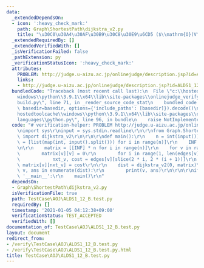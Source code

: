 ```yaml
---
data:
  _extendedDependsOn:
  - icon: ':heavy_check_mark:'
    path: Graph\ShortestPath\dijkstra_v2.py
    title: "\u30C0\u30A4\u30AF\u30B9\u30C8\u30E9\u6CD5 ($\\mathrm{O}(V^2)$)"
  _extendedRequiredBy: []
  _extendedVerifiedWith: []
  _isVerificationFailed: false
  _pathExtension: py
  _verificationStatusIcon: ':heavy_check_mark:'
  attributes:
    PROBLEM: http://judge.u-aizu.ac.jp/onlinejudge/description.jsp?id=ALDS1_12_B
    links:
    - http://judge.u-aizu.ac.jp/onlinejudge/description.jsp?id=ALDS1_12_B
  bundledCode: "Traceback (most recent call last):\n  File \"c:\\hostedtoolcache\\\
    windows\\python\\3.9.1\\x64\\lib\\site-packages\\onlinejudge_verify\\documentation\\\
    build.py\", line 71, in _render_source_code_stat\n    bundled_code = language.bundle(stat.path,\
    \ basedir=basedir, options={'include_paths': [basedir]}).decode()\n  File \"c:\\\
    hostedtoolcache\\windows\\python\\3.9.1\\x64\\lib\\site-packages\\onlinejudge_verify\\\
    languages\\python.py\", line 96, in bundle\n    raise NotImplementedError\nNotImplementedError\n"
  code: "# verification-helper: PROBLEM http://judge.u-aizu.ac.jp/onlinejudge/description.jsp?id=ALDS1_12_B\r\
    \nimport sys\r\ninput = sys.stdin.readline\r\n\r\nfrom Graph.ShortestPath.dijkstra_v2\
    \ import dijkstra_v2\r\n\r\n\r\ndef main():\r\n    n = int(input())\r\n    edges\
    \ = [list(map(int, input().split())) for i in range(n)]\r\n    INF = 10 ** 18\r\
    \n\r\n    matrix = [[INF] * n for i in range(n)]\r\n    for v in range(n):\r\n\
    \        matrix[v][v] = 0\r\n        for i in range(1, len(edges[v]) // 2):\r\n\
    \            nxt_v, cost = edges[v][slice(2 * i, 2 * (i + 1))]\r\n           \
    \ matrix[v][nxt_v] = cost\r\n\r\n    dist = dijkstra_v2(0, matrix)\r\n    for\
    \ v, ans in enumerate(dist):\r\n        print(v, ans)\r\n\r\n\r\nif __name__ ==\
    \ '__main__':\r\n    main()\r\n"
  dependsOn:
  - Graph\ShortestPath\dijkstra_v2.py
  isVerificationFile: true
  path: TestCase\AOJ\ALDS1_12_B.test.py
  requiredBy: []
  timestamp: '2021-01-05 04:12:38+09:00'
  verificationStatus: TEST_ACCEPTED
  verifiedWith: []
documentation_of: TestCase\AOJ\ALDS1_12_B.test.py
layout: document
redirect_from:
- /verify\TestCase\AOJ\ALDS1_12_B.test.py
- /verify\TestCase\AOJ\ALDS1_12_B.test.py.html
title: TestCase\AOJ\ALDS1_12_B.test.py
---
```

